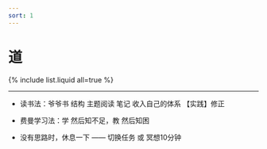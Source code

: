 ```yaml
---
sort: 1
---
```


# 道


{% include list.liquid all=true %}

<hr />

* 读书法：爷爷书 结构 主题阅读 笔记 收入自己的体系 【实践】修正
* 费曼学习法：学 然后知不足，教 然后知困

* 没有思路时，休息一下 —— 切换任务 或 冥想10分钟
